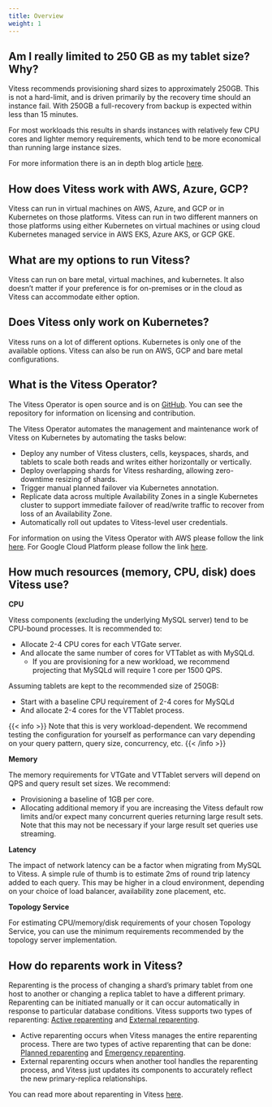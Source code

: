 ```yaml
---
title: Overview
weight: 1
---
```


## Am I really limited to 250 GB as my tablet size? Why?

Vitess recommends provisioning shard sizes to approximately 250GB. This is not a hard-limit, and is driven primarily by the recovery time should an instance fail. With 250GB a full-recovery from backup is expected within less than 15 minutes. 

For most workloads this results in shards instances with relatively few CPU cores and lighter memory requirements, which tend to be more economical than running large instance sizes.

For more information there is an in depth blog article [here](https://vitess.io/blog/2019-09-03-why-250gb-shards/).

## How does Vitess work with AWS, Azure, GCP?

Vitess can run in virtual machines on AWS, Azure, and GCP or in Kubernetes on those platforms. Vitess can run in two different manners on those platforms using either Kubernetes on virtual machines or using cloud Kubernetes managed service in AWS EKS, Azure AKS, or GCP GKE.

## What are my options to run Vitess? 

Vitess can run on bare metal, virtual machines, and kubernetes. It also doesn’t matter if your preference is for on-premises or in the cloud as Vitess can accommodate either option.

## Does Vitess only work on Kubernetes?

Vitess runs on a lot of different options. Kubernetes is only one of the available options. Vitess can also be run on AWS, GCP and bare metal configurations.

## What is the Vitess Operator?

The Vitess Operator is open source and is on [GitHub](https://github.com/planetscale/vitess-operator). You can see the repository for information on licensing and contribution.

The Vitess Operator automates the management and maintenance work of Vitess on Kubernetes by automating the tasks below:

- Deploy any number of Vitess clusters, cells, keyspaces, shards, and tablets to scale both reads and writes either horizontally or vertically.
- Deploy overlapping shards for Vitess resharding, allowing zero-downtime resizing of shards.
- Trigger manual planned failover via Kubernetes annotation.
- Replicate data across multiple Availability Zones in a single Kubernetes cluster to support immediate failover of read/write traffic to recover from loss of an Availability Zone.
- Automatically roll out updates to Vitess-level user credentials.

For information on using the Vitess Operator with AWS please follow the link [here](https://docs.planetscale.com/vitess-operator/aws-quickstart). For Google Cloud Platform please follow the link [here](https://docs.planetscale.com/vitess-operator/gcp-quickstart). 

## How much resources (memory, CPU, disk) does Vitess use?

**CPU**

Vitess components (excluding the underlying MySQL server) tend to be CPU-bound processes. It is recommended to:

* Allocate 2-4 CPU cores for each VTGate server.
* And allocate the same number of cores for VTTablet as with MySQLd.
  * If you are provisioning for a new workload, we recommend projecting that MySQLd will require 1 core per 1500 QPS.

Assuming tablets are kept to the recommended size of 250GB:
* Start with a baseline CPU requirement of 2-4 cores for MySQLd
* And allocate 2-4 cores for the VTTablet process.

{{< info >}}
Note that this is very workload-dependent. We recommend testing the configuration for yourself as performance can vary depending on your query pattern, query size, concurrency, etc.
{{< /info >}}

**Memory**

The memory requirements for VTGate and VTTablet servers will depend on QPS and query result set sizes. We recommend:

* Provisioning a baseline of 1GB per core.
* Allocating additional memory if you are increasing the Vitess default row limits and/or expect many concurrent queries returning large result sets. Note that this may not be necessary if your large result set queries use streaming.

**Latency**

The impact of network latency can be a factor when migrating from MySQL to Vitess. A simple rule of thumb is to estimate 2ms of round trip latency added to each query.  This may be higher in a cloud environment, depending on your choice of load balancer, availability zone placement, etc.

**Topology Service**

For estimating CPU/memory/disk requirements of your chosen Topology Service, you can use the minimum requirements recommended by the topology server implementation.

## How do reparents work in Vitess?

Reparenting is the process of changing a shard’s primary tablet from one host to another or changing a replica tablet to have a different primary. Reparenting can be initiated manually or it can occur automatically in response to particular database conditions. Vitess supports two types of reparenting: [Active reparenting](https://vitess.io/docs/user-guides/configuration-advanced/reparenting/#active-reparenting) and [External reparenting](https://vitess.io/docs/user-guides/configuration-advanced/reparenting/#external-reparenting).
- Active reparenting occurs when Vitess manages the entire reparenting process. There are two types of active reparenting that can be done: [Planned reparenting](https://vitess.io/docs/user-guides/configuration-advanced/reparenting/#plannedreparentshard-planned-reparenting) and [Emergency reparenting](https://vitess.io/docs/user-guides/configuration-advanced/reparenting/#emergencyreparentshard-emergency-reparenting).
- External reparenting occurs when another tool handles the reparenting process, and Vitess just updates its components to accurately reflect the new primary-replica relationships.

You can read more about reparenting in Vitess [here](https://vitess.io/docs/user-guides/configuration-advanced/reparenting/).

